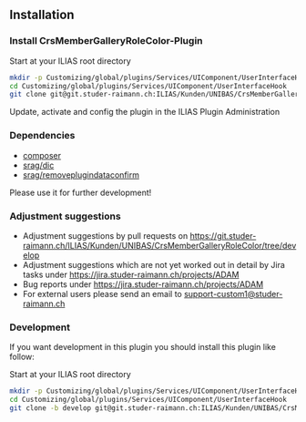 ## Installation

### Install CrsMemberGalleryRoleColor-Plugin
Start at your ILIAS root directory
```bash
mkdir -p Customizing/global/plugins/Services/UIComponent/UserInterfaceHook
cd Customizing/global/plugins/Services/UIComponent/UserInterfaceHook
git clone git@git.studer-raimann.ch:ILIAS/Kunden/UNIBAS/CrsMemberGalleryRoleColor.git CrsMemberGalleryRoleColor
```
Update, activate and config the plugin in the ILIAS Plugin Administration

### Dependencies
* [composer](https://getcomposer.org)
* [srag/dic](https://packagist.org/packages/srag/dic)
* [srag/removeplugindataconfirm](https://packagist.org/packages/srag/removeplugindataconfirm)

Please use it for further development!

### Adjustment suggestions
* Adjustment suggestions by pull requests on https://git.studer-raimann.ch/ILIAS/Kunden/UNIBAS/CrsMemberGalleryRoleColor/tree/develop
* Adjustment suggestions which are not yet worked out in detail by Jira tasks under https://jira.studer-raimann.ch/projects/ADAM
* Bug reports under https://jira.studer-raimann.ch/projects/ADAM
* For external users please send an email to support-custom1@studer-raimann.ch

### Development
If you want development in this plugin you should install this plugin like follow:

Start at your ILIAS root directory
```bash
mkdir -p Customizing/global/plugins/Services/UIComponent/UserInterfaceHook
cd Customizing/global/plugins/Services/UIComponent/UserInterfaceHook
git clone -b develop git@git.studer-raimann.ch:ILIAS/Kunden/UNIBAS/CrsMemberGalleryRoleColor.git CrsMemberGalleryRoleColor
```
